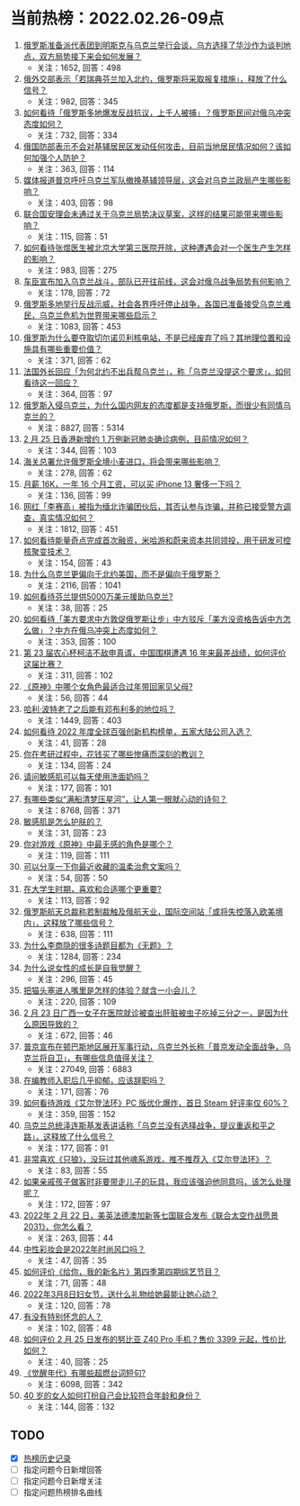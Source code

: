 # 当前热榜：2022.02.26-09点
1. [俄罗斯准备派代表团到明斯克与乌克兰举行会谈，乌方选择了华沙作为谈判地点，双方局势接下来会如何发展？](https://www.zhihu.com/question/518710565)
    * 关注：1652, 回答：498
2. [俄外交部表示「若瑞典芬兰加入北约，俄罗斯将采取报复措施」，释放了什么信号？](https://www.zhihu.com/question/518729494)
    * 关注：982, 回答：345
3. [如何看待「俄罗斯多地爆发反战抗议，上千人被捕」？俄罗斯民间对俄乌冲突态度如何？](https://www.zhihu.com/question/518643816)
    * 关注：732, 回答：334
4. [俄国防部表示不会对基辅居民区发动任何攻击，目前当地居民情况如何？该如何加强个人防护？](https://www.zhihu.com/question/518723347)
    * 关注：363, 回答：114
5. [媒体报道普京呼吁乌克兰军队撤换基辅领导层，这会对乌克兰政局产生哪些影响？](https://www.zhihu.com/question/518730649)
    * 关注：403, 回答：98
6. [联合国安理会未通过关于乌克兰局势决议草案，这样的结果可能带来哪些影响？](https://www.zhihu.com/question/518781761)
    * 关注：115, 回答：51
7. [如何看待张煜医生被北京大学第三医院开除，这种遭遇会对一个医生产生怎样的影响？](https://www.zhihu.com/question/518665725)
    * 关注：983, 回答：275
8. [车臣宣布加入乌克兰战斗，部队已开往前线，这会对俄乌战争局势有何影响？](https://www.zhihu.com/question/518753930)
    * 关注：178, 回答：72
9. [俄罗斯多地举行反战示威，社会各界呼吁停止战争，各国已准备接受乌克兰难民，乌克兰危机为世界带来哪些启示？](https://www.zhihu.com/question/518656739)
    * 关注：1083, 回答：453
10. [俄罗斯为什么要夺取切尔诺贝利核电站，不是已经废弃了吗？其地理位置和设施具有哪些重要价值？](https://www.zhihu.com/question/518546356)
    * 关注：371, 回答：62
11. [法国外长回应「为何北约不出兵帮乌克兰」，称「乌克兰没提这个要求」，如何看待这一回应？](https://www.zhihu.com/question/518614112)
    * 关注：364, 回答：97
12. [俄罗斯入侵乌克兰，为什么国内网友的态度都是支持俄罗斯，而很少有同情乌克兰的？](https://www.zhihu.com/question/518488822)
    * 关注：8827, 回答：5314
13. [2 月 25 日香港新增约 1 万例新冠肺炎确诊病例，目前情况如何？](https://www.zhihu.com/question/518632247)
    * 关注：344, 回答：103
14. [海关总署允许俄罗斯全境小麦进口，将会带来哪些影响？](https://www.zhihu.com/question/518465854)
    * 关注：278, 回答：62
15. [月薪 16K，一年 16 个月工资，可以买 iPhone 13 奢侈一下吗？](https://www.zhihu.com/question/517809960)
    * 关注：136, 回答：99
16. [网红「李赛高」被指为缅北诈骗团伙后，其否认参与诈骗，并称已接受警方调查，真实情况如何？](https://www.zhihu.com/question/518591818)
    * 关注：1812, 回答：451
17. [如何看待能量奇点完成首次融资，米哈游和蔚来资本共同领投，用于研发可控核聚变技术？](https://www.zhihu.com/question/518663672)
    * 关注：154, 回答：43
18. [为什么乌克兰更偏向于北约美国，而不是偏向于俄罗斯？](https://www.zhihu.com/question/455984791)
    * 关注：2116, 回答：1041
19. [如何看待芬兰提供5000万美元援助乌克兰?](https://www.zhihu.com/question/518695104)
    * 关注：38, 回答：25
20. [如何看待「美方要求中方敦促俄罗斯让步」中方驳斥「美方没资格告诉中方怎么做」？中方在俄乌冲突上态度如何？](https://www.zhihu.com/question/518476051)
    * 关注：353, 回答：100
21. [第 23 届农心杯柯洁不敌申真谞，中国围棋遭遇 16 年来最差战绩，如何评价这届比赛？](https://www.zhihu.com/question/518660600)
    * 关注：311, 回答：102
22. [《原神》中哪个女角色最适合过年带回家见父母?](https://www.zhihu.com/question/514500082)
    * 关注：56, 回答：44
23. [哈利·波特老了之后能有邓布利多的地位吗？](https://www.zhihu.com/question/338687999)
    * 关注：1449, 回答：403
24. [如何看待 2022 年度全球百强创新机构榜单，五家大陆公司入选？](https://www.zhihu.com/question/518280337)
    * 关注：41, 回答：28
25. [你在考研过程中，花钱买了哪些惨痛而深刻的教训？](https://www.zhihu.com/question/459362572)
    * 关注：134, 回答：24
26. [请问敏感肌可以每天使用洗面奶吗？](https://www.zhihu.com/question/456036302)
    * 关注：177, 回答：101
27. [有哪些类似“满船清梦压星河”，让人第一眼就心动的诗句？](https://www.zhihu.com/question/298792087)
    * 关注：8768, 回答：371
28. [敏感肌是怎么护肤的？](https://www.zhihu.com/question/516668327)
    * 关注：31, 回答：23
29. [你对游戏《原神》中最无感的角色是哪个？](https://www.zhihu.com/question/495857843)
    * 关注：119, 回答：111
30. [可以分享一下你最近收藏的温柔治愈文案吗？](https://www.zhihu.com/question/505127575)
    * 关注：54, 回答：50
31. [在大学生时期，喜欢和合适哪个更重要?](https://www.zhihu.com/question/517755044)
    * 关注：113, 回答：92
32. [俄罗斯航天总裁称若制裁触及俄航天业，国际空间站「或将失控落入欧美境内」，这释放了哪些信号？](https://www.zhihu.com/question/518645624)
    * 关注：638, 回答：111
33. [为什么李商隐的很多诗题目都为《无题》？](https://www.zhihu.com/question/306052528)
    * 关注：1284, 回答：234
34. [为什么说女性的成长是自我觉醒？](https://www.zhihu.com/question/26427603)
    * 关注：296, 回答：45
35. [把猫头塞进人嘴里是怎样的体验？就含一小会儿？](https://www.zhihu.com/question/53468107)
    * 关注：220, 回答：109
36. [2 月 23 日广西一女子在医院就诊被查出肝脏被虫子吃掉三分之一，是因为什么原因导致的？](https://www.zhihu.com/question/518285881)
    * 关注：672, 回答：46
37. [普京宣布在顿巴斯地区展开军事行动，乌克兰外长称「普京发动全面战争，乌克兰将自卫」，有哪些信息值得关注？](https://www.zhihu.com/question/518414164)
    * 关注：27049, 回答：6883
38. [在编教师入职后几乎抑郁，应该辞职吗？](https://www.zhihu.com/question/518434731)
    * 关注：171, 回答：76
39. [如何看待游戏《艾尔登法环》PC 版优化爆炸，首日 Steam 好评率仅 60%？](https://www.zhihu.com/question/518609961)
    * 关注：359, 回答：152
40. [乌克兰总统泽连斯基发表讲话称「乌克兰没有选择战争，提议重返和平之路」，这释放了什么信号？](https://www.zhihu.com/question/518547351)
    * 关注：177, 回答：91
41. [非常喜欢《只狼》，没玩过其他魂系游戏，推不推荐入《艾尔登法环》？](https://www.zhihu.com/question/517831571)
    * 关注：83, 回答：55
42. [如果亲戚孩子做客时非要带走儿子的玩具，我应该强迫他同意吗，该怎么处理呢？](https://www.zhihu.com/question/362768465)
    * 关注：172, 回答：97
43. [2022年 2 月 22 日，美英法德澳加新等七国联合发布《联合太空作战愿景2031》，你怎么看？](https://www.zhihu.com/question/518394412)
    * 关注：263, 回答：44
44. [中性彩妆会是2022年时尚风口吗？](https://www.zhihu.com/question/518411645)
    * 关注：47, 回答：35
45. [如何评价《给你，我的新名片》第四季第四期综艺节目？](https://www.zhihu.com/question/518485773)
    * 关注：71, 回答：48
46. [2022年3月8日妇女节，送什么礼物给她最能让她心动？](https://www.zhihu.com/question/40902128)
    * 关注：120, 回答：78
47. [有没有特别怀念的人？](https://www.zhihu.com/question/277321430)
    * 关注：102, 回答：48
48. [如何评价 2 月 25 日发布的努比亚 Z40 Pro 手机？售价 3399 元起，性价比如何？](https://www.zhihu.com/question/518653760)
    * 关注：40, 回答：25
49. [《觉醒年代》有哪些超燃台词短句?](https://www.zhihu.com/question/463340352)
    * 关注：6098, 回答：342
50. [40 岁的女人如何打扮自己会比较符合年龄和身份？](https://www.zhihu.com/question/517520629)
    * 关注：144, 回答：132
## TODO
* [x] [热榜历史记录](hot_history/AllHot.md)
* [ ] 指定问题今日新增回答
* [ ] 指定问题今日新增关注
* [ ] 指定问题热榜排名曲线
